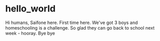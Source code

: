 # hello_world
Hi humans, Saifone here. 
First time here.
We've got 3 boys and homeschooling is a challenge.
So glad they can go back to school next week - hooray.
Bye bye
